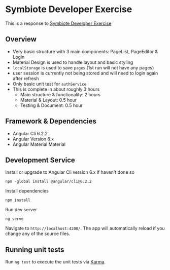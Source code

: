 # Symbiote Developer Exercise

This is a response to [Symbiote Developer Exercise](https://symbiote.github.io/developer-exercise/)

## Overview
- Very basic structure with 3 main components: PageList, PageEditor & Login
- Material Design is used to handle layout and basic styling
- `localStorage` is used to save `pages` (1st run will not have any pages)
- user session is currently not being stored and will need to login again after refresh
- Only basic unit test for `authService`
- This is complete in about roughly 3 hours
  - Main structure & functionality: 2 hours
  - Material & Layout: 0.5 hour
  - Testing & Document: 0.5 hour
 
## Framework & Dependencies

- Angular Cli 6.2.2
- Angular Version 6.x
- Angular Material Material

## Development Service

Install or upgrade to Angular Cli version 6.x if haven't done so
```
npm -global install @angular/cli@6.2.2 
```

Install dependencies
```
npm install
```

Run dev server
```
ng serve
```

Navigate to `http://localhost:4200/`. The app will automatically reload if you change any of the source files.

## Running unit tests

Run `ng test` to execute the unit tests via [Karma](https://karma-runner.github.io).
